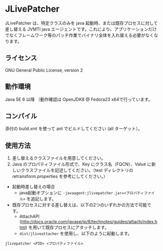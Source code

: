JLivePatcher
===================
JLivePatcher は、特定クラスのみを java 起動時、または既存プロセスに対して差し替える JVMTI java エージェントです。これにより、アプリケーションだけでなくフレームワーク等のパッチ作業でバイナリ全体を入れ替える必要がなくなります。

## ライセンス ##
 GNU General Public License, version 2

## 動作環境 ##
 Java SE 6 以降
 （動作確認は OpenJDK8 @ Fedora23 x64で行っています。

## コンパイル ##
 添付の build.xml を使って ant でビルドしてください (all ターゲット）。

## 使用方法 ##

1. 差し替えるクラスファイルを用意してください。
2. Java のプロパティファイル形式で、Key にクラス名（FQCN）、Value に新しいクラスファイルを記述してください。（test ディレクトリの retransform.properties を参考にしてください。）
  * 起動時差し替えの場合
    * java起動オプションに ```-javaagent:jlivepatcher.jar=<プロパティファイル>``` を追記します。
  * 既存プロセスに対する差し替えは、以下の2つのいずれかの方法で可能です。
    * AttachAPI (http://docs.oracle.com/javase/jp/6/technotes/guides/attach/index.html) を用いて既存プロセスにアタッチします。
    * ```dist/jliveattacher``` を使用し、以下のように起動します。

```shell
jlivepatcher <PID> <プロパティファイル>
```

